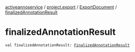 [activeannoservice](../../index.md) / [project.export](../index.md) / [ExportDocument](index.md) / [finalizedAnnotationResult](./finalized-annotation-result.md)

# finalizedAnnotationResult

`val finalizedAnnotationResult: `[`FinalizedAnnotationResult`](../../document.annotation/-finalized-annotation-result/index.md)